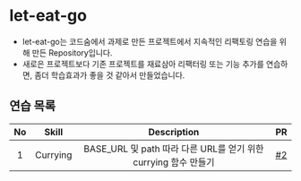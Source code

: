 # let-eat-go

- let-eat-go는 코드숨에서 과제로 만든 프로젝트에서 지속적인 리팩토링 연습을 위해 만든 Repository입니다.
- 새로은 프로젝트보다 기존 프로젝트를 재료삼아 리팩터링 또는 기능 추가를 연습하면, 좀더 학습효과가 좋을 것 같아서 만들었습니다.

## 연습 목록

| No  |  Skill   |             Description              | PR  |
| :-: | :------: | :----------------------------------: | :-: |
|  1  | Currying | BASE_URL 및 path 따라 다른 URL를 얻기 위한 currying 함수 만들기 | [#2](https://github.com/daadaadaah/let-eat-go/pull/2) |
